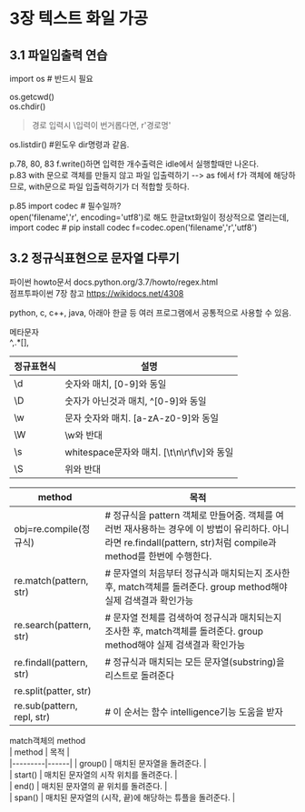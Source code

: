# 3장 텍스트 화일 가공

## 3.1 파일입출력 연습  
import os # 반드시 필요  

os.getcwd()  
os.chdir()  
>경로 입력시 \\입력이 번거롭다면, r'경로명'  

os.listdir() #윈도우 dir명령과 같음.  

p.78, 80, 83 f.write()하면 입력한 개수출력은 idle에서 실행할때만 나온다.  
p.83 with 문으로 객체를 만들지 않고 파일 입출력하기 --> as f에서 f가 객체에 해당하므로, with문으로 파일 입출력하기가 더 적합할 듯하다.  

p.85 import codec # 필수일까?  
open('filename','r', encoding='utf8')로 해도 한글txt화일이 정상적으로 열리는데,  
import codec  # pip install codec
f=codec.open('filename','r','utf8')


## 3.2 정규식표현으로 문자열 다루기
파이썬 howto문서 docs.python.org/3.7/howto/regex.html  
점프투파이썬 7장 참고 https://wikidocs.net/4308  

python, c, c++, java, 아래아 한글 등 여러 프로그램에서 공통적으로 사용할 수 있음.  

메타문자  
^,.\*[],  

|정규표현식 | 설명|  
|----------|-----|
|\d | 숫자와 매치, [0-9]와 동일 |  
|\D | 숫자가 아닌것과 매치, ^[0-9]와 동일 |  
|\w | 문자 숫자와 매치. [a-zA-z0-9]와 동일 |  
|\W | \w와 반대  |  
|\s | whitespace문자와 매치. [\t\n\r\f\v]와 동일|  
|\S | 위와 반대  |

|  method | 목적 |  
|---------|------|  
| obj=re.compile(정규식) | # 정규식을 pattern 객체로 만들어줌. 객체를 여러번 재사용하는 경우에 이 방법이 유리하다. 아니라면 re.findall(pattern, str)처럼 compile과 method를 한번에 수행한다. |  
| re.match(pattern, str) | # 문자열의 처음부터 정규식과 매치되는지 조사한 후, match객체를 돌려준다. group method해야 실제 검색결과 확인가능 |  
| re.search(pattern, str) | # 문자열 전체를 검색하여 정규식과 매치되는지 조사한 후, match객체를 돌려준다. group method해야 실제 검색결과 확인가능 |
| re.findall(pattern, str)  | # 정규식과 매치되는 모든 문자열(substring)을 리스트로 돌려준다 |  
| re.split(patter, str)  |  |
| re.sub(pattern, repl, str) | # 이 순서는 함수 intelligence기능 도움을 받자  |  


match객체의 method  
| method	| 목적 |  
|---------|------|
| group()	| 매치된 문자열을 돌려준다. |  
| start()	| 매치된 문자열의 시작 위치를 돌려준다. |  
| end()	| 매치된 문자열의 끝 위치를 돌려준다.  |  
| span()	| 매치된 문자열의 (시작, 끝)에 해당하는 튜플을 돌려준다. |  
